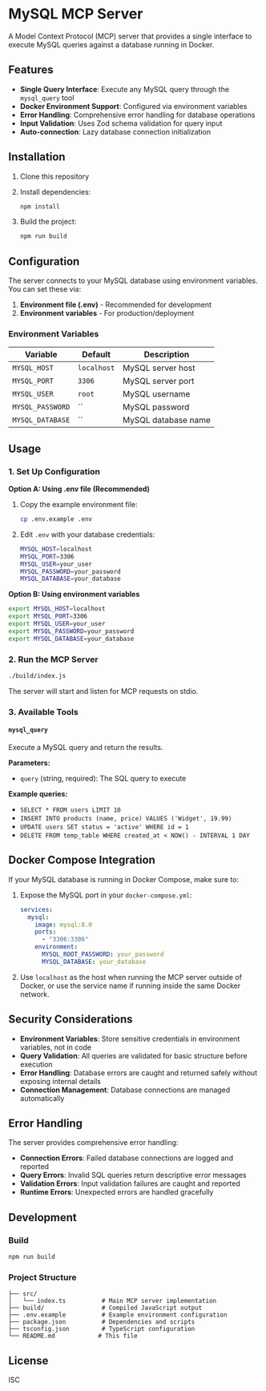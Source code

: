 # MySQL MCP Server

A Model Context Protocol (MCP) server that provides a single interface to execute MySQL queries against a database running in Docker.

## Features

- **Single Query Interface**: Execute any MySQL query through the `mysql_query` tool
- **Docker Environment Support**: Configured via environment variables
- **Error Handling**: Comprehensive error handling for database operations
- **Input Validation**: Uses Zod schema validation for query input
- **Auto-connection**: Lazy database connection initialization

## Installation

1. Clone this repository
2. Install dependencies:

   ```bash
   npm install
   ```

3. Build the project:

   ```bash
   npm run build
   ```

## Configuration

The server connects to your MySQL database using environment variables. You can set these via:

1. **Environment file (.env)** - Recommended for development
2. **Environment variables** - For production/deployment

### Environment Variables

| Variable | Default | Description |
|----------|---------|-------------|
| `MYSQL_HOST` | `localhost` | MySQL server host |
| `MYSQL_PORT` | `3306` | MySQL server port |
| `MYSQL_USER` | `root` | MySQL username |
| `MYSQL_PASSWORD` | `` | MySQL password |
| `MYSQL_DATABASE` | `` | MySQL database name |

## Usage

### 1. Set Up Configuration

**Option A: Using .env file (Recommended)**

1. Copy the example environment file:
   ```bash
   cp .env.example .env
   ```

2. Edit `.env` with your database credentials:
   ```bash
   MYSQL_HOST=localhost
   MYSQL_PORT=3306
   MYSQL_USER=your_user
   MYSQL_PASSWORD=your_password
   MYSQL_DATABASE=your_database
   ```

**Option B: Using environment variables**

```bash
export MYSQL_HOST=localhost
export MYSQL_PORT=3306
export MYSQL_USER=your_user
export MYSQL_PASSWORD=your_password
export MYSQL_DATABASE=your_database
```

### 2. Run the MCP Server

```bash
./build/index.js
```

The server will start and listen for MCP requests on stdio.

### 3. Available Tools

#### `mysql_query`

Execute a MySQL query and return the results.

**Parameters:**

- `query` (string, required): The SQL query to execute

**Example queries:**

- `SELECT * FROM users LIMIT 10`
- `INSERT INTO products (name, price) VALUES ('Widget', 19.99)`
- `UPDATE users SET status = 'active' WHERE id = 1`
- `DELETE FROM temp_table WHERE created_at < NOW() - INTERVAL 1 DAY`

## Docker Compose Integration

If your MySQL database is running in Docker Compose, make sure to:

1. Expose the MySQL port in your `docker-compose.yml`:

   ```yaml
   services:
     mysql:
       image: mysql:8.0
       ports:
         - "3306:3306"
       environment:
         MYSQL_ROOT_PASSWORD: your_password
         MYSQL_DATABASE: your_database
   ```

2. Use `localhost` as the host when running the MCP server outside of Docker, or use the service name if running inside the same Docker network.

## Security Considerations

- **Environment Variables**: Store sensitive credentials in environment variables, not in code
- **Query Validation**: All queries are validated for basic structure before execution
- **Error Handling**: Database errors are caught and returned safely without exposing internal details
- **Connection Management**: Database connections are managed automatically

## Error Handling

The server provides comprehensive error handling:

- **Connection Errors**: Failed database connections are logged and reported
- **Query Errors**: Invalid SQL queries return descriptive error messages
- **Validation Errors**: Input validation failures are caught and reported
- **Runtime Errors**: Unexpected errors are handled gracefully

## Development

### Build

```bash
npm run build
```

### Project Structure

```
├── src/
│   └── index.ts          # Main MCP server implementation
├── build/                # Compiled JavaScript output
├── .env.example          # Example environment configuration
├── package.json          # Dependencies and scripts
├── tsconfig.json         # TypeScript configuration
└── README.md            # This file
```

## License

ISC
